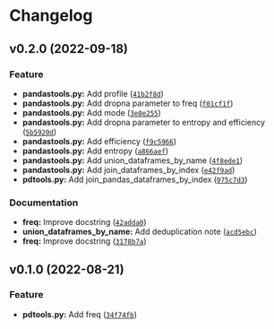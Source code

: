 # Changelog

<!--next-version-placeholder-->

## v0.2.0 (2022-09-18)
### Feature
* **pandastools.py:** Add profile ([`41b2f8d`](https://github.com/estripling/datatoolbelt/commit/41b2f8d5658af66e92efc31ce5298378847f7705))
* **pandastools.py:** Add dropna parameter to freq ([`f01cf1f`](https://github.com/estripling/datatoolbelt/commit/f01cf1f09ac4b86322aef13d96edd7e7b49c59bf))
* **pandastools.py:** Add mode ([`3e0e255`](https://github.com/estripling/datatoolbelt/commit/3e0e2551c559bd129b33c10bbda7c5a275c16d78))
* **pandastools.py:** Add dropna parameter to entropy and efficiency ([`5b5920d`](https://github.com/estripling/datatoolbelt/commit/5b5920d8c42564f458430136ebf6aed07e6799e4))
* **pandastools.py:** Add efficiency ([`f9c5966`](https://github.com/estripling/datatoolbelt/commit/f9c59666b9e2b40f32eb9aa7928c681024f119b4))
* **pandastools.py:** Add entropy ([`a866aef`](https://github.com/estripling/datatoolbelt/commit/a866aef9cf7baf8391205699ec2c2bf5dee95509))
* **pandastools.py:** Add union_dataframes_by_name ([`4f8ede1`](https://github.com/estripling/datatoolbelt/commit/4f8ede131f4c7182c2d108849ff433ffa49d3c24))
* **pandastools.py:** Add join_dataframes_by_index ([`e42f9ad`](https://github.com/estripling/datatoolbelt/commit/e42f9ad6ae1077c943a341ad17e388479f272060))
* **pdtools.py:** Add join_pandas_dataframes_by_index ([`075c7d3`](https://github.com/estripling/datatoolbelt/commit/075c7d38dbdd91333fd732aa779ac0ca2b96ccbc))

### Documentation
* **freq:** Improve docstring ([`42adda0`](https://github.com/estripling/datatoolbelt/commit/42adda0c56db0574ce468966cfe21cd27e5c7954))
* **union_dataframes_by_name:** Add deduplication note ([`acd5ebc`](https://github.com/estripling/datatoolbelt/commit/acd5ebc4f9ae2b4443570f9c84ac9c2e53990319))
* **freq:** Improve docstring ([`3178b7a`](https://github.com/estripling/datatoolbelt/commit/3178b7a84060a1b068bff4a988bbe90301af2758))

## v0.1.0 (2022-08-21)
### Feature
* **pdtools.py:** Add freq ([`34f74fb`](https://github.com/estripling/datatoolbelt/commit/34f74fbdede768f13c23ff912f1e296c4026f06e))
